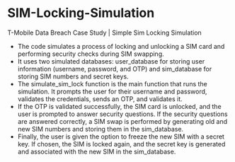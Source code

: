 # SIM-Locking-Simulation
T-Mobile Data Breach Case Study | Simple Sim Locking Simulation

- The code simulates a process of locking and unlocking a SIM card and performing security checks during SIM swapping.
- It uses two simulated databases: user_database for storing user information (username, password, and OTP) and sim_database for storing SIM numbers and secret keys.
- The simulate_sim_lock function is the main function that runs the simulation. It prompts the user for their username and password, validates the credentials, sends an OTP, and validates it.
- If the OTP is validated successfully, the SIM card is unlocked, and the user is prompted to answer security questions. If the security questions are answered correctly, a SIM swap is performed by generating old and new SIM numbers and storing them in the sim_database.
- Finally, the user is given the option to freeze the new SIM with a secret key. If chosen, the SIM is locked again, and the secret key is generated and associated with the new SIM in the sim_database.





